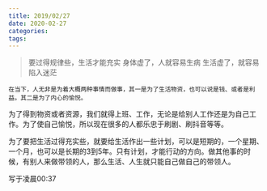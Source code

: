```yaml
---
title: 2019/02/27
date: 2020-02-27
categories:
tags:
---
```


> 要过得规律些，生活才能充实
> 身体虚了，人就容易生病
> 生活虚了，就容易陷入迷茫

    在当下，人无非是为着大概两种事情而做事，其一是为了生活物资，也可以说是钱、或者是利益。其二是为了内心的愉悦。
为了得到物资或者资源，我们就得上班、工作，无论是给别人工作还是为自己工作。为了使自己愉悦，所以现在很多的人都乐忠于刷剧、刷抖音等等。

为了要把生活过得充实些，就要给生活作出一些计划，可以是短期的，一个星期、一个月，也可以是长期的3到5年。只有计划，才能行动的方向。做其他事的时候，有别人来做带领的人，那么生活、人生就只能自己做自己的带领人。

写于凌晨00:37